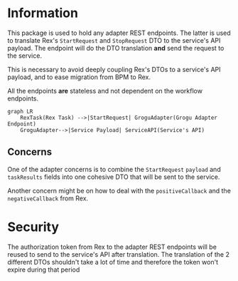 # Information

This package is used to hold any adapter REST endpoints. The latter is used to translate Rex's `StartRequest`
and `StopRequest` DTO to the service's API payload. The endpoint will do the DTO translation **and**
send the request to the service.

This is necessary to avoid deeply coupling Rex's DTOs to a service's API payload, and to ease migration from BPM to Rex.

All the endpoints **are** stateless and not dependent on the workflow endpoints.

```mermaid
graph LR 
    RexTask(Rex Task) -->|StartRequest| GroguAdapter(Grogu Adapter Endpoint) 
    GroguAdapter-->|Service Payload| ServiceAPI(Service's API)
```

## Concerns

One of the adapter concerns is to combine the `StartRequest` `payload` and `taskResults` fields into one cohesive DTO
that will be sent to the service.

Another concern might be on how to deal with the `positiveCallback` and the `negativeCallback` from Rex.

# Security
The authorization token from Rex to the adapter REST endpoints will be reused to send to the service's API after
translation. The translation of the 2 different DTOs shouldn't take a lot of time and therefore the token won't expire
during that period